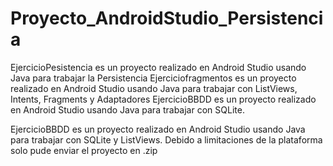 # Proyecto_AndroidStudio_Persistencia

EjercicioPesistencia es un proyecto realizado en Android Studio usando Java para trabajar la Persistencia
Ejerciciofragmentos es un proyecto realizado en Android Studio usando Java para trabajar con ListViews, Intents, Fragments y Adaptadores
EjercicioBBDD es un proyecto realizado en Android Studio usando Java para trabajar con SQLite.

EjercicioBBDD es un proyecto realizado en Android Studio usando Java para trabajar con SQLite y ListViews. Debido a limitaciones de la plataforma solo pude enviar el proyecto en .zip
